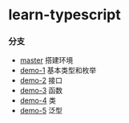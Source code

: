 # learn-typescript

### 分支
- [master](https://github.com/lalalazero/learn-typescript/tree/master) 搭建环境
- [demo-1](https://github.com/lalalazero/learn-typescript/blob/demo-1/note.md) 基本类型和枚举
- [demo-2](https://github.com/lalalazero/learn-typescript/blob/demo-2/note.md) 接口 
- [demo-3](https://github.com/lalalazero/learn-typescript/blob/demo-3/note.md) 函数 
- [demo-4](https://github.com/lalalazero/learn-typescript/blob/demo-4/note.md) 类
- [demo-5](https://github.com/lalalazero/learn-typescript/blob/demo-5/note.md) 泛型